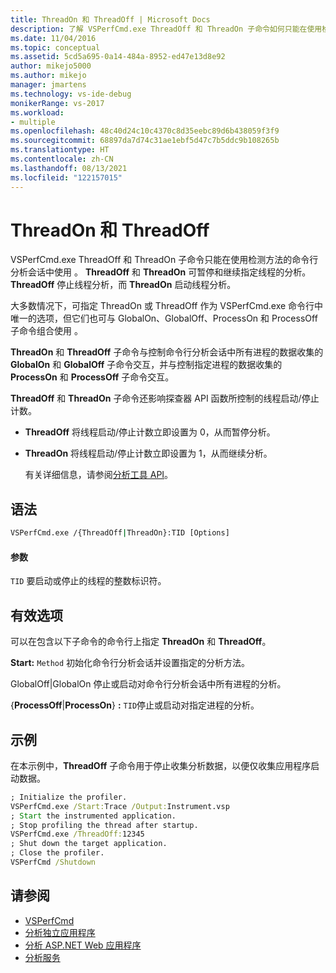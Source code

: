 ```yaml
---
title: ThreadOn 和 ThreadOff | Microsoft Docs
description: 了解 VSPerfCmd.exe ThreadOff 和 ThreadOn 子命令如何只能在使用检测方法的命令行分析会话中使用。
ms.date: 11/04/2016
ms.topic: conceptual
ms.assetid: 5cd5a695-0a14-484a-8952-ed47e13d8e92
author: mikejo5000
ms.author: mikejo
manager: jmartens
ms.technology: vs-ide-debug
monikerRange: vs-2017
ms.workload:
- multiple
ms.openlocfilehash: 48c40d24c10c4370c8d35eebc89d6b438059f3f9
ms.sourcegitcommit: 68897da7d74c31ae1ebf5d47c7b5ddc9b108265b
ms.translationtype: HT
ms.contentlocale: zh-CN
ms.lasthandoff: 08/13/2021
ms.locfileid: "122157015"
---
```

# <a name="threadon-and-threadoff"></a>ThreadOn 和 ThreadOff
VSPerfCmd.exe ThreadOff 和 ThreadOn 子命令只能在使用检测方法的命令行分析会话中使用 。 **ThreadOff** 和 **ThreadOn** 可暂停和继续指定线程的分析。 **ThreadOff** 停止线程分析，而 **ThreadOn** 启动线程分析。

 大多数情况下，可指定 ThreadOn 或 ThreadOff 作为 VSPerfCmd.exe 命令行中唯一的选项，但它们也可与 GlobalOn、GlobalOff、ProcessOn 和 ProcessOff 子命令组合使用    。

 **ThreadOn** 和 **ThreadOff** 子命令与控制命令行分析会话中所有进程的数据收集的 **GlobalOn** 和 **GlobalOff** 子命令交互，并与控制指定进程的数据收集的 **ProcessOn** 和 **ProcessOff** 子命令交互。

 **ThreadOff** 和 **ThreadOn** 子命令还影响探查器 API 函数所控制的线程启动/停止计数。

- **ThreadOff** 将线程启动/停止计数立即设置为 0，从而暂停分析。

- **ThreadOn** 将线程启动/停止计数立即设置为 1，从而继续分析。

  有关详细信息，请参阅[分析工具 API](../profiling/profiling-tools-apis.md)。

## <a name="syntax"></a>语法

```cmd
VSPerfCmd.exe /{ThreadOff|ThreadOn}:TID [Options]

```

#### <a name="parameters"></a>参数
 `TID` 要启动或停止的线程的整数标识符。

## <a name="valid-options"></a>有效选项
 可以在包含以下子命令的命令行上指定 **ThreadOn** 和 **ThreadOff**。

 **Start:** `Method` 初始化命令行分析会话并设置指定的分析方法。

 GlobalOff&#124;GlobalOn 停止或启动对命令行分析会话中所有进程的分析。

 {**ProcessOff**|**ProcessOn**} **:** `TID`停止或启动对指定进程的分析。

## <a name="example"></a>示例
 在本示例中，**ThreadOff** 子命令用于停止收集分析数据，以便仅收集应用程序启动数据。

```cmd
; Initialize the profiler.
VSPerfCmd.exe /Start:Trace /Output:Instrument.vsp
; Start the instrumented application.
; Stop profiling the thread after startup.
VSPerfCmd.exe /ThreadOff:12345
; Shut down the target application.
; Close the profiler.
VSPerfCmd /Shutdown

```

## <a name="see-also"></a>请参阅
- [VSPerfCmd](../profiling/vsperfcmd.md)
- [分析独立应用程序](../profiling/command-line-profiling-of-stand-alone-applications.md)
- [分析 ASP.NET Web 应用程序](../profiling/command-line-profiling-of-aspnet-web-applications.md)
- [分析服务](../profiling/command-line-profiling-of-services.md)
